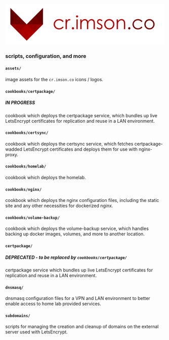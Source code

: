![homelab logo](/homelab.png)

### scripts, configuration, and more

#### `assets/`

image assets for the `cr.imson.co` icons / logos.

#### `cookbooks/certpackage/`

##### **IN PROGRESS**

cookbook which deploys the certpackage service, which bundles up live LetsEncrypt certificates for replication and reuse in a LAN environment.

#### `cookbooks/certsync/`

cookbook which deploys the certsync service, which fetches certpackage-wadded LetsEncrypt certificates and deploys them for use with nginx-proxy.

#### `cookbooks/homelab/`

cookbook which deploys the homelab.

#### `cookbooks/nginx/`

cookbook which deploys the nginx configuration files, including the static site and any other necessities for dockerized nginx.

#### `cookbooks/volume-backup/`

cookbook which deploys the volume-backup service, which handles backing up docker images, volumes, and more to another location.

#### `certpackage/`

##### **DEPRECATED - to be replaced by `cookbooks/certpackage/`**

certpackage service which bundles up live LetsEncrypt certificates for replication and reuse in a LAN environment.

#### `dnsmasq/`

dnsmasq configuration files for a VPN and LAN environment to better enable access to home lab provided services.

#### `subdomains/`

scripts for managing the creation and cleanup of domains on the external server used with LetsEncrypt.
